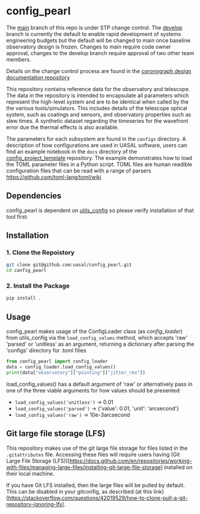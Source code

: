 # config_pearl

The [main](https://github.com/uasal/config_pearl/tree/main) branch of this repo is under STP change control. The [develop](https://github.com/uasal/config_pearl/tree/develop) branch is currently the default to enable rapid development of systems engineering budgets but the default will be changed to main once baseline observatory design is frozen. Changes to main require code owner approval, changes to the develop branch require approval of two other team members.

Details on the change control process are found in the [coronograph design documentation repository](https://github.com/uasal/spacecoron_design_docs)

This repository contains reference data for the observatory and telescope.
The data in the repository is intended to encapsulate all parameters which represent the high-level system and are to be identical when called by the the various tools/simulators.
This includes details of the telescope optical system, such as coatings and sensors, and observatory properties such as slew times.
A synthetic dataset regarding the timeseries for the wavefront error due the thermal effects is also available.

The parameters for each subsystem are found in the `configs` directory.
A description of how configurations are used in UASAL software, users can find an example notebook in the `docs` directory of the  [config_project_template](https://github.com/uasal/config_project_template) repository. 
The example demonstrates how to load the TOML parameter files in a Python script.
TOML files are human readible configuration files that can be read with a range of parsers https://github.com/toml-lang/toml/wiki

## Dependencies
config_pearl is dependent on [utils_config](https://github.com/uasal/utils_config) so please verify installation of that tool first: 

## Installation

### **1. Clone the Repoistory**
```sh
git clone git@github.com:uasal/config_pearl.git
cd config_pearl
```

### **2. Install the Package**
```sh
pip install .
```

## Usage
config_pearl makes usage of the ConfigLoader class (as *config_loader*) from utils_config via the `load_config_values` method, which accepts 'raw' 'parsed' or 'unitless' as an argument, returning a dictionary after parsing the 'configs' directory for .toml filies
```python
from config_pearl import config_loader
data = config_loader.load_config_values()
print(data["observatory"]["pointing"]["jitter_rms"])
```

load_config_values() has a default argument of 'raw' or alternatively pass in one of the three viable arguments for how values should be presented: 
- `load_config_values('unitless')` -> 0.01
- `load_config_values('parsed')` -> {'value': 0.01, 'unit': 'arcsecond'}
- `load_config_values('raw')` -> 10e-3arcsecond


## Git large file storage (LFS)

This repository makes use of the git large file storage for files listed in the `.gitattributes` file.
Accessing these files will require users having (Git Large File Storage (LFS))[https://docs.github.com/en/repositories/working-with-files/managing-large-files/installing-git-large-file-storage] installed on their local machine.

If you have Git LFS installed, then the large files will be pulled by default.
This can be disabled in your gitconfig, as described (at this link)[https://stackoverflow.com/questions/42019529/how-to-clone-pull-a-git-repository-ignoring-lfs].
